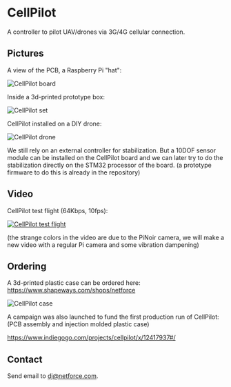 # CellPilot

A controller to pilot UAV/drones via 3G/4G cellular connection.

## Pictures

A view of the PCB, a Raspberry Pi "hat":

![CellPilot board](https://raw.githubusercontent.com/nfco/cellpilot/master/img/cellpilot_board.jpg)

Inside a 3d-printed prototype box:

![CellPilot set](https://raw.githubusercontent.com/nfco/cellpilot/master/img/cellpilot_set.jpg)

CellPilot installed on a DIY drone:

![CellPilot drone](https://raw.githubusercontent.com/nfco/cellpilot/master/img/cellpilot_drone.jpg)

We still rely on an external controller for stabilization.
But a 10DOF sensor module can be installed on the CellPilot board and we can later try to do the stabilization directly on the STM32 processor of the board. (a prototype firmware to do this is already in the repository)

## Video

CellPilot test flight (64Kbps, 10fps):

[![CellPilot test flight](http://img.youtube.com/vi/GPAqMF_AkHQ/0.jpg)](http://www.youtube.com/watch?v=GPAqMF_AkHQ)

(the strange colors in the video are due to the PiNoir camera, we will make a new video with a regular Pi camera and some vibration dampening)

## Ordering

A 3d-printed plastic case can be ordered here:
https://www.shapeways.com/shops/netforce

![CellPilot case](https://images1.sw-cdn.net/model/picture/625x465_3887793_12400456_1444480401.jpg)

A campaign was also launched to fund the first production run of CellPilot:
(PCB assembly and injection molded plastic case)

https://www.indiegogo.com/projects/cellpilot/x/12417937#/


## Contact

Send email to dj@netforce.com.
